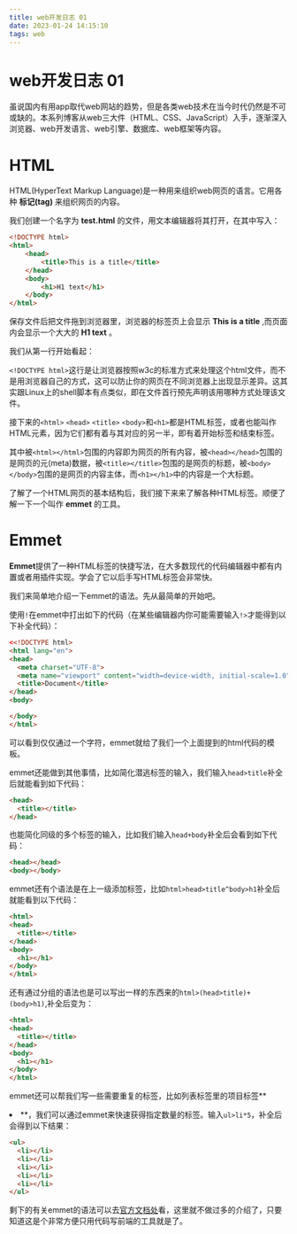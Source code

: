 ```yaml
---
title: web开发日志 01
date: 2023-01-24 14:15:10
tags: web
---
```


# web开发日志 01

虽说国内有用app取代web网站的趋势，但是各类web技术在当今时代仍然是不可或缺的。本系列博客从web三大件（HTML、CSS、JavaScript）入手，逐渐深入浏览器、web开发语言、web引擎、数据库、web框架等内容。

# HTML

HTML(HyperText Markup Language)是一种用来组织web网页的语言。它用各种 **标记(tag)** 来组织网页的内容。

我们创建一个名字为 **test.html** 的文件，用文本编辑器将其打开，在其中写入：
```html
<!DOCTYPE html>
<html>
    <head>
        <title>This is a title</title>
    </head>
    <body>
        <h1>H1 text</h1>
    </body>
</html>
```
保存文件后把文件拖到浏览器里，浏览器的标签页上会显示  **This is a title** ,而页面内会显示一个大大的 **H1 text** 。

我们从第一行开始看起：

`<!DOCTYPE html>`这行是让浏览器按照w3c的标准方式来处理这个html文件，而不是用浏览器自己的方式，这可以防止你的网页在不同浏览器上出现显示差异。这其实跟Linux上的shell脚本有点类似，即在文件首行预先声明该用哪种方式处理该文件。

接下来的`<html>`  `<head>`  `<title>` `<body>`和`<h1>`都是HTML标签，或者也能叫作HTML元素，因为它们都有着与其对应的另一半，即有着开始标签和结束标签。

其中被`<html></html>`包围的内容即为网页的所有内容，被`<head></head>`包围的是网页的元(meta)数据，被`<title></title>`包围的是网页的标题，被`<body></body>`包围的是网页的内容主体，而`<h1></h1>`中的内容是一个大标题。

了解了一个HTML网页的基本结构后，我们接下来来了解各种HTML标签。顺便了解一下一个叫作 **emmet** 的工具。

# Emmet

**Emmet**提供了一种HTML标签的快捷写法，在大多数现代的代码编辑器中都有内置或者用插件实现。学会了它以后手写HTML标签会非常快。

我们来简单地介绍一下emmet的语法。先从最简单的开始吧。

使用`!`在emmet中打出如下的代码（在某些编辑器内你可能需要输入`!>`才能得到以下补全代码）：
```html
<<!DOCTYPE html>
<html lang="en">
<head>
  <meta charset="UTF-8">
  <meta name="viewport" content="width=device-width, initial-scale=1.0">
  <title>Document</title>
</head>
<body>

</body>
</html>
```

可以看到仅仅通过一个字符，emmet就给了我们一个上面提到的html代码的模板。

emmet还能做到其他事情，比如简化潜逃标签的输入，我们输入`head>title`补全后就能看到如下代码：

```html
<head>
  <title></title>
</head>
```

也能简化同级的多个标签的输入，比如我们输入`head+body`补全后会看到如下代码：

```html
<head></head>
<body></body>
```

emmet还有个语法是在上一级添加标签，比如`html>head>title^body>h1`补全后就能看到以下代码：

```html
<html>
<head>
  <title></title>
</head>
<body>
  <h1></h1>
</body>
</html>
```

还有通过分组的语法也是可以写出一样的东西来的`html>(head>title)+(body>h1)`,补全后变为：

```html
<html>
<head>
  <title></title>
</head>
<body>
  <h1></h1>
</body>
</html>
```

emmet还可以帮我们写一些需要重复的标签，比如列表标签里的项目标签**<li>**，我们可以通过emmet来快速获得指定数量的标签。输入`ul>li*5`，补全后会得到以下结果：

```html
<ul>
  <li></li>
  <li></li>
  <li></li>
  <li></li>
  <li></li>
</ul>
```

剩下的有关emmet的语法可以去[官方文档处](https://docs.emmet.io)看，这里就不做过多的介绍了，只要知道这是个非常方便只用代码写前端的工具就是了。
